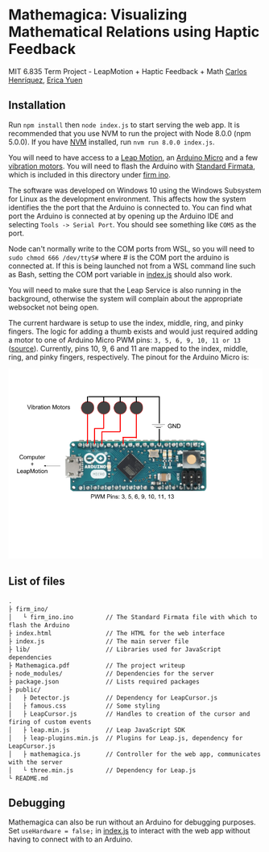 # Mathemagica: Visualizing Mathematical Relations using Haptic Feedback

MIT 6.835 Term Project - LeapMotion + Haptic Feedback + Math
[Carlos Henríquez](https://github.com/mysticuno), [Erica Yuen](https://github.com/ejyuen)

## Installation

Run `npm install` then `node index.js` to start serving the web app. It is recommended that you use NVM to run the project with Node 8.0.0 (npm 5.0.0). If you have [NVM](https://github.com/creationix/nvm) installed, run `nvm run 8.0.0 index.js`.

You will need to have access to a [Leap Motion](https://www.leapmotion.com/), an [Arduino Micro](https://store.arduino.cc/usa/arduino-micro) and a few [vibration motors](https://www.amazon.com/12000RPM-Mobile-Phone-Vibrating-Vibration/dp/B00GN67918). You will need to flash the Arduino with [Standard Firmata](https://github.com/firmata/arduino), which is included in this directory under [firm ino](./firm_ino/).

The software was developed on Windows 10 using the Windows Subsystem for Linux as the development environment. This affects how the system identifies the the port that the Arduino is connected to. You can find what port the Arduino is connected at by opening up the Arduino IDE and selecting `Tools -> Serial Port`. You should see something like `COM5` as the port. 

Node can't normally write to the COM ports from WSL, so you will need to `sudo chmod 666 /dev/ttyS#` where # is the COM port the arduino is connected at. If this is being launched not from a WSL command line such as Bash, setting the COM port variable in [index.js](./index.js) should also work.

You will need to make sure that the Leap Service is also running in the background, otherwise the system will complain about the appropriate websocket not being open.

The current hardware is setup to use the index, middle, ring, and pinky fingers. The logic for adding a thumb exists and would just required adding a motor to one of Arduino Micro PWM pins: `3, 5, 6, 9, 10, 11 or 13` ([source](https://store.arduino.cc/usa/arduino-micro)). Currently, pins 10, 9, 6 and 11 are mapped to the index, middle, ring, and pinky fingers, respectively. The pinout for the Arduino Micro is:

![Arduino Micro pinout](./pinouts.png)

## List of files

```
.
├ firm_ino/
│   └ firm_ino.ino         // The Standard Firmata file with which to flash the Arduino
├ index.html               // The HTML for the web interface
├ index.js                 // The main server file
├ lib/                     // Libraries used for JavaScript dependencies
├ Mathemagica.pdf          // The project writeup
├ node_modules/            // Dependencies for the server
├ package.json             // Lists required packages
├ public/
│   ├ Detector.js          // Dependency for LeapCursor.js
│   ├ famous.css           // Some styling
│   ├ LeapCursor.js        // Handles to creation of the cursor and firing of custom events
│   ├ leap.min.js          // Leap JavaScript SDK
│   ├ leap-plugins.min.js  // Plugins for Leap.js, dependency for LeapCursor.js
│   ├ mathemagica.js       // Controller for the web app, communicates with the server
│   └ three.min.js         // Dependency for Leap.js
└ README.md
```

## Debugging

Mathemagica can also be run without an Arduino for debugging purposes. Set `useHardware = false;` in [index.js](./index.js) to interact with the web app without having to connect with to an Arduino.
